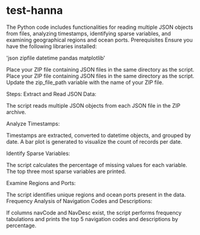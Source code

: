 # test-hanna
The Python code includes functionalities for reading multiple JSON objects from files, analyzing timestamps, identifying sparse variables, and examining geographical regions and ocean ports.
Prerequisites
Ensure you have the following libraries installed:

'json
zipfile
datetime
pandas
matplotlib'

Place your ZIP file containing JSON files in the same directory as the script.
Place your ZIP file containing JSON files in the same directory as the script. Update the zip_file_path variable with the name of your ZIP file.

Steps:
Extract and Read JSON Data:

The script reads multiple JSON objects from each JSON file in the ZIP archive.

Analyze Timestamps:

Timestamps are extracted, converted to datetime objects, and grouped by date.
A bar plot is generated to visualize the count of records per date.

Identify Sparse Variables:

The script calculates the percentage of missing values for each variable.
The top three most sparse variables are printed.

Examine Regions and Ports:

The script identifies unique regions and ocean ports present in the data.
Frequency Analysis of Navigation Codes and Descriptions:

If columns navCode and NavDesc exist, the script performs frequency tabulations and prints the top 5 navigation codes and descriptions by percentage.